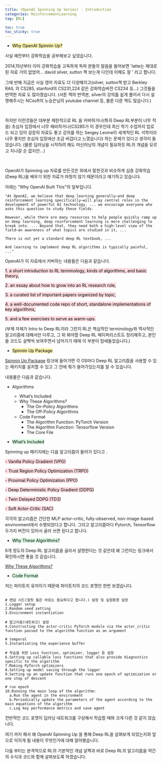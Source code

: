 ```yaml
---
title: (OpenAI Spinning Up Series) - Introduction
categories: ReinforcementLearning
tag: [RL]

toc: true
toc_sticky: true
---
```


- <mark style='background-color: #fff5b1'> Why OpenAI Spinnin Up? </mark>

사실 예전부터 강화학습을 공부해보고 싶었습니다. 


2014,15년부터 이미 강화학습을 고독하게 독파 분들의 말씀을 들어보면 'latte는 제대로 된 자료 거의 없었어... david silver, sutton 책 보는게 다인데 이해도 잘 ' 라고 합니다. 


그에 반해 지금은 사실 영어 자료도 더 다양해지고(silver, sutton책 받고 Berkley RAIL 의 CS285, stanford의 CS231,224 같은 강화학습버전 CS234 등...) 그것들을 번역한 자료 도 많아졌습니다. (서튼 책의 번역본, silver의 강의를 쉽게 풀어서 다시 설명해주시는 NCsoft의 노승은님의 youtube channel 등, 물론 다른 책도 많습니다.)

<br>

하지만 이런것들은 대부분 제한적으로 RL 을 커버하거나(특히 Deep RL부분이 너무 적음) 초심자 입장에서 너무 헤비하거나(CS285가 이 경우인데 최신 학기 수업까지 업로드 되고 있어 굉장히 자료도 좋고 강의를 하는 Sergey Levine이 세계적인 RL 석학이라 너무 좋지만 초심자 입장에선 조금 버겁다고 느꼈습니다) 하는 문제가 있다고 생각이 들었습니다. (물론 딥러닝을 시작하려 해도 머신러닝의 개념이 필요하듯 RL의 개념을 모르고 지나갈 순 없지만...)

<br>

OpenAI가 Spinning up 자료를 만든것은 위에서 말한것과 비슷하게 심층 강화학습(Deep RL)을 배우기 위한 자료가 마땅치 않기 때문이라고 얘기하고 있습니다. 


아래는 "Why OpenAI Built This"의 일부입니다.  

```
"At OpenAI, we believe that deep learning generally—and deep reinforcement learning specifically—will play central roles in the development of powerful AI technology. ... we encourage everyone who asks this question to study these fields.

However, while there are many resources to help people quickly ramp up on deep learning, deep reinforcement learning is more challenging to break into. ... Beyond that, they need both a high-level view of the field—an awareness of what topics are studied in it, ...

There is not yet a standard deep RL textbook, ...

And learning to implement deep RL algorithms is typically painful, ..."
```

OpenAI가 이 자료에서 커버하는 내용들은 다음과 같습니다. 


<mark style='background-color: #ffdce0'> 1. a short introduction to RL terminology, kinds of algorithms, and basic theory, </mark>

<mark style='background-color: #ffdce0'> 2. an essay about how to grow into an RL research role, </mark>

<mark style='background-color: #ffdce0'> 3. a curated list of important papers organized by topic, </mark>

<mark style='background-color: #ffdce0'> 4. a well-documented code repo of short, standalone implementations of key algorithms, </mark>

<mark style='background-color: #ffdce0'> 5. and a few exercises to serve as warm-ups. </mark>


(부제 자체가 Intro to Deep RL이라 그런지 RL은 핵심적인 terminology와 역사적인 알고리즘에 대해서만 다루고, 그 뒤 봐야할 Deep RL 페이퍼리스트도 정리해주고, 본인들 코드도 살짝씩 보여주면서 넘어가기 때매 이 부분이 맘에들었습니다.)


- <mark style='background-color: #fff5b1'> Spinnin Up Package </mark>

[Spinnin Up Package](https://spinningup.openai.com/en/latest/user/installation.html) 링크에 들어가면 각 OS마다 Deep RL 알고리즘을 사용할 수 있는 패키지를 설치할 수 있고 그 안에 뭐가 들어가있는지를 알 수 있습니다.


내용물은 다음과 같습니다.

- Algorithms
  - What’s Included
  - Why These Algorithms?
    - The On-Policy Algorithms
    - The Off-Policy Algorithms
  - Code Format
    - The Algorithm Function: PyTorch Version
    - The Algorithm Function: Tensorflow Version
    - The Core File

- <mark style='background-color: #dcffe4'> What’s Included </mark>

Spinning up 패키지에는 다음 알고리즘이 들어가 있다고 .


<mark style='background-color: #ffdce0'> - Vanilla Policy Gradient (VPG) </mark>

<mark style='background-color: #ffdce0'> - Trust Region Policy Optimization (TRPO) </mark>

<mark style='background-color: #ffdce0'> - Proximal Policy Optimization (PPO) </mark>

<mark style='background-color: #ffdce0'> - Deep Deterministic Policy Gradient (DDPG) </mark>

<mark style='background-color: #ffdce0'> - Twin Delayed DDPG (TD3) </mark>

<mark style='background-color: #ffdce0'> - Soft Actor-Critic (SAC) </mark>


각각의 알고리즘은 간단한 MLP actor-critic, fully-observed, non-image-based environment에서 수행되었다고 합니다.
그리고 알고리즘마다 Pytorch, Tensorflow 두가지 버전이 있어서 골라 쓰면 된다고 합니다. 


- <mark style='background-color: #dcffe4'> Why These Algorithms? </mark>

6개 정도의 Deep RL 알고리즘을 골라서 설명한다는 것 같은데 왜 그런지는 링크에서 확인하시면 좋을 것 같습니다.

[Why These Algorithms?](https://spinningup.openai.com/en/latest/user/algorithms.html)

- <mark style='background-color: #dcffe4'> Code Format </mark>

저는 파이토치 유저이기 때문에 파이토치의 코드 포맷만 한번 보겠습니다.

```

# 랜덤 시드(얼핏 들은 바로는 중요하다고 합니다.) 설정 및 실험환경 설정
1.Logger setup
2.Random seed setting
3.Environment instantiation

# 알고리즘(네트워크) 설정 
4.Constructing the actor-critic PyTorch module via the actor_critic function passed to the algorithm function as an argument

# temporal
5.Instantiating the experience buffer

# 학습을 위한 Loss function, optimizer, logger 등 설정
6.Setting up callable loss functions that also provide diagnostics specific to the algorithm
7.Making PyTorch optimizers
8.Setting up model saving through the logger
9.Setting up an update function that runs one epoch of optimization or one step of descent

# run epoch
10.Running the main loop of the algorithm:
  a.Run the agent in the environment
  b.Periodically update the parameters of the agent according to the main equations of the algorithm
  c.Log key performance metrics and save agent

```

전반적인 코드 포맷이 딥러닝 네트워크를 구성해서 학습할 때와 크게 다른 것 같지 않습니다.

여기 까지 해서 왜 OpenAI Spinning Up 을 통해 Deep RL을 살펴보게 되었는지와 앞으로 익히게 될 내용이 무엇인가에 대해 알아봤습니다.

다음 부터는 본격적으로 RL의 기본적인 개념 살짝과 바로 Deep RL의 알고리즘을 약간의 수식과 코드와 함께 살펴보도록 하겠습니다. 

